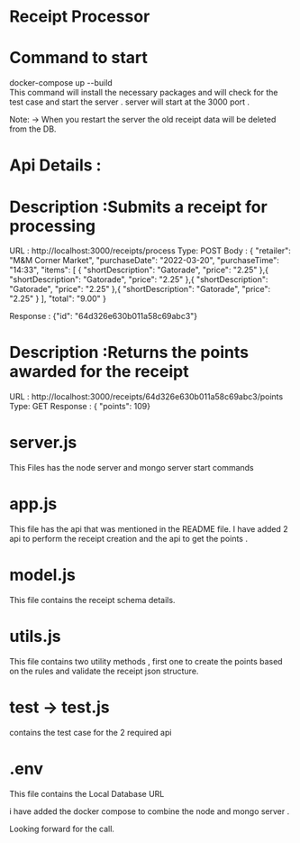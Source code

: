 # Receipt Processor

# Command to start
docker-compose up --build  
This command will install the necessary packages and will check for the test case and start the server .
server will start at the 3000 port .

Note: -> When you restart the server the old receipt data will be deleted from the DB.

# Api Details : 
# Description :Submits a receipt for processing
URL : http://localhost:3000/receipts/process
Type: POST
Body : {
  "retailer": "M&M Corner Market",
  "purchaseDate": "2022-03-20",
  "purchaseTime": "14:33",
  "items": [
    {
      "shortDescription": "Gatorade",
      "price": "2.25"
    },{
      "shortDescription": "Gatorade",
      "price": "2.25"
    },{
      "shortDescription": "Gatorade",
      "price": "2.25"
    },{
      "shortDescription": "Gatorade",
      "price": "2.25"
    }
  ],
  "total": "9.00"
}

Response : {"id": "64d326e630b011a58c69abc3"}

# Description :Returns the points awarded for the receipt

URL : http://localhost:3000/receipts/64d326e630b011a58c69abc3/points
Type: GET
Response : { "points": 109}

# server.js
This Files has the node server and mongo server start commands 


# app.js
This file has the api that was mentioned in the README file.
I have added 2 api to perform the receipt creation and the api to get the points .

# model.js
This file contains the receipt schema details.

# utils.js 
This file contains two utility methods , first one to create the points based on the rules and validate the receipt json structure.

# test -> test.js 
contains the test case for the 2 required api 

# .env
This file contains the Local Database URL

i have added the docker compose to combine the node and mongo server .

Looking forward for the call.

